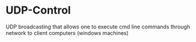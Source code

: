 # UDP-Control
UDP broadcasting that allows one to execute cmd line commands through network to client computers (windows machines)
